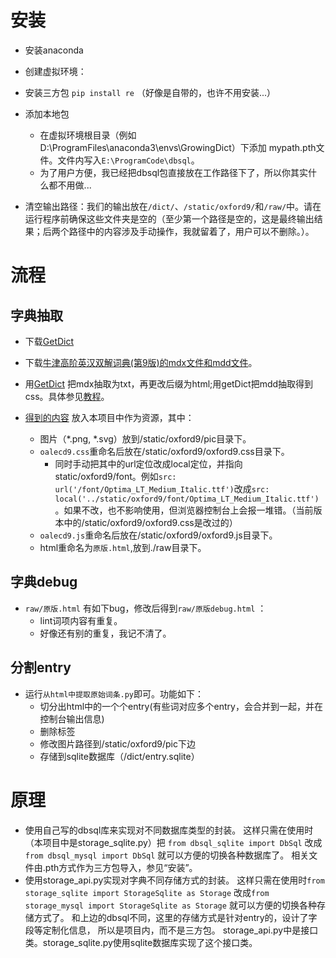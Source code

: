 # 安装

- 安装anaconda

- 创建虚拟环境：

- 安装三方包
  `pip install re` （好像是自带的，也许不用安装...）

- 添加本地包

    - 在虚拟环境根目录（例如D:\ProgramFiles\anaconda3\envs\GrowingDict）下添加
      mypath.pth文件。文件内写入`E:\ProgramCode\dbsql`。
    - 为了用户方便，我已经把dbsql包直接放在工作路径下了，所以你其实什么都不用做...

- 清空输出路径：我们的输出放在`/dict/`、`/static/oxford9/`和`/raw/`中。请在运行程序前确保这些文件夹是空的（至少第一个路径是空的，这是最终输出结果；后两个路径中的内容涉及手动操作，我就留着了，用户可以不删除。）。

# 流程
## 字典抽取
- 下载[GetDict](https://pan.baidu.com/share/link?uk=305151372&shareid=2565690867)
- 下载[牛津高阶英汉双解词典(第9版)的mdx文件和mdd文件](https://download.csdn.net/download/qq_36682526/12304563?ops_request_misc=%257B%2522request%255Fid%2522%253A%2522159336452619195265959514%2522%252C%2522scm%2522%253A%252220140713.130102334..%2522%257D&request_id=159336452619195265959514&biz_id=1&utm_medium=distribute.pc_search_result.none-task-download-2~all~top_click~default-3-12304563.ecpm_v1_rank_ctr_v4&utm_term=%E7%89%9B%E6%B4%A5%E9%AB%98%E9%98%B6%E8%8B%B1%E6%B1%89%E5%8F%8C%E8%A7%A3%E8%AF%8D%E5%85%B8)。
- 用[GetDict](E:\resource\document\1科目：COMPUTER\4科目：人工智能\1：数据\语料\牛津词典\GetDict.exe)
  把mdx抽取为txt，再更改后缀为html;用getDict把mdd抽取得到css。具体参见[教程](http://www.ducidian.com/forum.php?mod=viewthread&tid=178)。
- [得到的内容](E:\resource\document\1科目：COMPUTER\4科目：人工智能\1：数据\语料\牛津词典\牛津高阶英汉双解词典(第9版)_V2.0\牛津高阶英汉双解词典(第9版)_V2.0(抽取))
  放入本项目中作为资源，其中：
  
    - 图片（*.png, *.svg）放到/static/oxford9/pic目录下。
    - `oalecd9.css`重命名后放在/static/oxford9/oxford9.css目录下。
        - 同时手动把其中的url定位改成local定位，并指向static/oxford9/font。例如`src: url('/font/Optima_LT_Medium_Italic.ttf')`改成`src: local('../static/oxford9/font/Optima_LT_Medium_Italic.ttf')`。如果不改，也不影响使用，但浏览器控制台上会报一堆错。（当前版本中的/static/oxford9/oxford9.css是改过的）
    - `oalecd9.js`重命名后放在/static/oxford9/oxford9.js目录下。
    - html重命名为`原版.html`,放到./raw目录下。

## 字典debug
- `raw/原版.html` 有如下bug，修改后得到`raw/原版debug.html` ：
  - lint词项内容有重复。
  - 好像还有别的重复，我记不清了。
  
## 分割entry
- 运行`从html中提取原始词条.py`即可。功能如下：
    - 切分出html中的一个个entry(有些词对应多个entry，会合并到一起，并在控制台输出信息)
    - 删除<head>标签
    - 修改图片路径到/static/oxford9/pic下边
    - 存储到sqlite数据库（/dict/entry.sqlite）

# 原理
* 使用自己写的dbsql库来实现对不同数据库类型的封装。
  这样只需在使用时（本项目中是storage_sqlite.py）把
  `from dbsql_sqlite import DbSql`
  改成`from dbsql_mysql import DbSql`
  就可以方便的切换各种数据库了。 
  相关文件由.pth方式作为三方包导入，参见“安装”。
* 使用storage_api.py实现对字典不同存储方式的封装。
  这样只需在使用时`from storage_sqlite import StorageSqlite as Storage`
  改成`from storage_mysql import StorageSqlite as Storage`
  就可以方便的切换各种存储方式了。 
  和上边的dbsql不同，这里的存储方式是针对entry的，设计了字段等定制化信息，
  所以是项目内，而不是三方包。
  storage_api.py中是接口类。storage_sqlite.py使用sqlite数据库实现了这个接口类。
